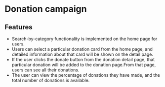 # Donation campaign

## Features

- Search-by-category functionality is implemented on the home page for users.
- Users can select a particular donation card from the home page, and detailed information about that card will be shown on the detail page.
- If the user clicks the donate button from the donation detail page, that particular donation will be added to the donation page.From that page, users can see all their donations.
- The user can view the percentage of donations they have made, and the total number of donations is available.

